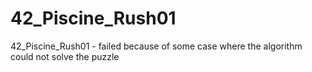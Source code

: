 # 42_Piscine_Rush01
42_Piscine_Rush01 - failed because of some case where the algorithm could not solve the puzzle
